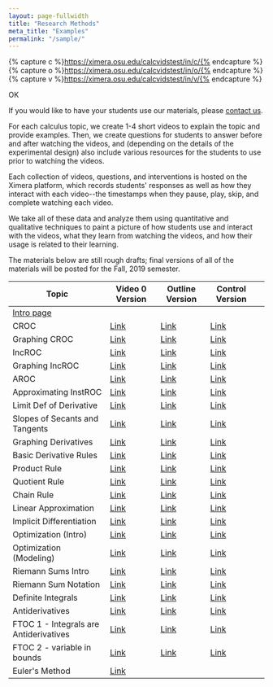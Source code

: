 ```yaml
---
layout: page-fullwidth
title: "Research Methods"
meta_title: "Examples"
permalink: "/sample/"
---
```


{% capture c %}https://ximera.osu.edu/calcvidstest/in/c/{% endcapture %}
{% capture o %}https://ximera.osu.edu/calcvidstest/in/o/{% endcapture %}
{% capture v %}https://ximera.osu.edu/calcvidstest/in/v/{% endcapture %}

OK

If you would like to have your students use our materials, please <a href="mailto:info@calcvids.org">contact us</a>.

For each calculus topic, we create 1-4 short videos to explain the topic and provide examples. Then, we create questions for students to answer before and after watching the videos, and (depending on the details of the experimental design) also include various resources for the students to use prior to watching the videos.

Each collection of videos, questions, and interventions is hosted on the Ximera platform, which records students' responses as well as how they interact with each video--the timestamps when they pause, play, skip, and complete watching each video.

We take all of these data and analyze them using quantitative and qualitative techniques to paint a picture of how students use and interact with the videos, what they learn from watching the videos, and how their usage is related to their learning.

The materials below are still rough drafts; final versions of all of the materials will be posted for the Fall, 2019 semester.

| Topic                                                                  | Video 0 Version                                                  | Outline Version                                                  | Control Version                                                  |     |
| ---------------------------------------------------------------------- | ---------------------------------------------------------------- | ---------------------------------------------------------------- | ---------------------------------------------------------------- | --- |
| [Intro page](https://ximera.osu.edu/fall18calcvids/intro/intro/intro1) |                                                                  |                                                                  |                                                                  |     |
| CROC                                                                   | [Link]({{v}}/croc)                                               | [Link](https://ximera.osu.edu/calcvidstest/in/o/croc)            | [Link](https://ximera.osu.edu/calcvidstest/in/c/croc)            |     |
| Graphing CROC                                                          | [Link](https://ximera.osu.edu/calcvidstest/in/v/graphingcroc)    | [Link](https://ximera.osu.edu/calcvidstest/in/o/graphingcroc)    | [Link](https://ximera.osu.edu/calcvidstest/in/c/graphingcroc)    |     |
| IncROC                                                                 | [Link](https://ximera.osu.edu/calcvidstest/in/v/incroc)          | [Link](https://ximera.osu.edu/calcvidstest/in/o/incroc)          | [Link](https://ximera.osu.edu/calcvidstest/in/c/incroc)          |     |
| Graphing IncROC                                                        | [Link](https://ximera.osu.edu/calcvidstest/in/v/graphingincroc)  | [Link](https://ximera.osu.edu/calcvidstest/in/o/graphingincroc)  | [Link](https://ximera.osu.edu/calcvidstest/in/c/graphingincroc)  |     |
| AROC                                                                   | [Link](https://ximera.osu.edu/calcvidstest/in/v/aroc)            | [Link](https://ximera.osu.edu/calcvidstest/in/o/aroc)            | [Link](https://ximera.osu.edu/calcvidstest/in/c/aroc)            |     |
| Approximating InstROC                                                  | [Link](https://ximera.osu.edu/calcvidstest/in/v/approxiroc)      | [Link](https://ximera.osu.edu/calcvidstest/in/o/approxiroc)      | [Link](https://ximera.osu.edu/calcvidstest/in/c/approxiroc)      |     |
| Limit Def of Derivative                                                | [Link](https://ximera.osu.edu/calcvidstest/in/v/limitdef)        | [Link](https://ximera.osu.edu/calcvidstest/in/o/limitdef)        | [Link](https://ximera.osu.edu/calcvidstest/in/c/limitdef)        |     |
| Slopes of Secants and Tangents                                         | [Link](https://ximera.osu.edu/calcvidstest/in/v/secanttangent)   | [Link](https://ximera.osu.edu/calcvidstest/in/o/secanttangent)   | [Link](https://ximera.osu.edu/calcvidstest/in/c/secanttangent)   |     |
| Graphing Derivatives                                                   | [Link](https://ximera.osu.edu/calcvidstest/in/v/graphingderiv)   | [Link](https://ximera.osu.edu/calcvidstest/in/o/graphingderiv)   | [Link](https://ximera.osu.edu/calcvidstest/in/c/graphingderiv)   |     |
| Basic Derivative Rules                                                 | [Link](https://ximera.osu.edu/calcvidstest/in/v/basicderivrules) | [Link](https://ximera.osu.edu/calcvidstest/in/o/basicderivrules) | [Link](https://ximera.osu.edu/calcvidstest/in/c/basicderivrules) |     |
| Product Rule                                                           | [Link](https://ximera.osu.edu/calcvidstest/in/v/product)         | [Link](https://ximera.osu.edu/calcvidstest/in/o/product)         | [Link](https://ximera.osu.edu/calcvidstest/in/c/product)         |     |
| Quotient Rule                                                          | [Link](https://ximera.osu.edu/calcvidstest/in/v/quotient)        | [Link](https://ximera.osu.edu/calcvidstest/in/o/quotient)        | [Link](https://ximera.osu.edu/calcvidstest/in/c/quotient)        |     |
| Chain Rule                                                             | [Link](https://ximera.osu.edu/calcvidstest/in/v/chain)           | [Link](https://ximera.osu.edu/calcvidstest/in/o/chain)           | [Link](https://ximera.osu.edu/calcvidstest/in/c/chain)           |     |
| Linear Approximation                                                   | [Link](https://ximera.osu.edu/calcvidstest/in/v/linapprox)       | [Link](https://ximera.osu.edu/calcvidstest/in/o/linapprox)       | [Link](https://ximera.osu.edu/calcvidstest/in/c/linapprox)       |     |
| Implicit Differentiation                                               | [Link](https://ximera.osu.edu/calcvidstest/in/v/implicit)        | [Link](https://ximera.osu.edu/calcvidstest/in/o/implicit)        | [Link](https://ximera.osu.edu/calcvidstest/in/c/implicit)        |     |
| Optimization (Intro)                                                   | [Link](https://ximera.osu.edu/calcvidstest/in/v/optintro)        | [Link](https://ximera.osu.edu/calcvidstest/in/o/optintro)        | [Link](https://ximera.osu.edu/calcvidstest/in/c/optintro)        |     |
| Optimization (Modeling)                                                | [Link](https://ximera.osu.edu/calcvidstest/in/v/optmodel)        | [Link](https://ximera.osu.edu/calcvidstest/in/o/optmodel)        | [Link](https://ximera.osu.edu/calcvidstest/in/c/optmodel)        |     |
| Riemann Sums Intro                                                     | [Link](https://ximera.osu.edu/calcvidstest/in/v/rsintro)         | [Link](https://ximera.osu.edu/calcvidstest/in/o/rsintro)         | [Link](https://ximera.osu.edu/calcvidstest/in/c/rsintro)         |     |
| Riemann Sum Notation                                                   | [Link](https://ximera.osu.edu/calcvidstest/in/v/rsnotation)      | [Link](https://ximera.osu.edu/calcvidstest/in/o/rsnotation)      | [Link](https://ximera.osu.edu/calcvidstest/in/c/rsnotation)      |     |
| Definite Integrals                                                     | [Link](https://ximera.osu.edu/calcvidstest/in/v/defint)          | [Link](https://ximera.osu.edu/calcvidstest/in/o/defint)          | [Link](https://ximera.osu.edu/calcvidstest/in/c/defint)          |     |
| Antiderivatives                                                        | [Link](https://ximera.osu.edu/calcvidstest/in/v/antideriv)       | [Link](https://ximera.osu.edu/calcvidstest/in/o/antideriv)       | [Link](https://ximera.osu.edu/calcvidstest/in/c/antideriv)       |     |
| FTOC 1 - Integrals are Antiderivatives                                 | [Link](https://ximera.osu.edu/calcvidstest/in/v/ftoc1)           | [Link](https://ximera.osu.edu/calcvidstest/in/o/ftoc1)           | [Link](https://ximera.osu.edu/calcvidstest/in/c/ftoc1)           |     |
| FTOC 2 - variable in bounds                                            | [Link](https://ximera.osu.edu/calcvidstest/in/v/ftoc2)           | [Link](https://ximera.osu.edu/calcvidstest/in/o/ftoc2)           | [Link](https://ximera.osu.edu/calcvidstest/in/c/ftoc2)           |     |
| Euler's Method                                                         | [Link](https://ximera.osu.edu/fall18calcvids/euler/euler)        |                                                                  |                                                                  |     |

<!--* [Constant Rate of Change](https://ximera.osu.edu/calcvids/sample/croc)-->
<!--* [Approximating Instantaneous Rates of Change](https://ximera.osu.edu/calcvids/sample/arociroc)-->
<!--* [Graphing Derivatives](https://ximera.osu.edu/calcvids/sample/graphderiv)-->
<!--* [Basic Derivative Rules](https://ximera.osu.edu/calcvids/sample/derivrules)-->
<!--* The Chain Rule (Under revision)-->
<!--* [Optimization](https://ximera.osu.edu/calcvids/sample/opt)-->
<!--* [Integrals from Riemann Sums](https://ximera.osu.edu/calcvids/sample/rs)-->
<!--* [Antiderivatives](https://ximera.osu.edu/calcvids/sample/antideriv)-->




<!--* [5: The Chain Rule](5)-->
<!--* [8: Antiderivatives](8)-->
